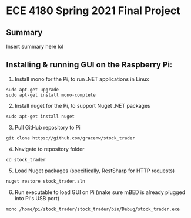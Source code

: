 # ECE 4180 Spring 2021 Final Project
## Summary
Insert summary here lol  
  
## Installing & running GUI on the Raspberry Pi:  
1. Install mono for the Pi, to run .NET applications in Linux  
```
sudo apt-get upgrade  
sudo apt-get install mono-complete
```
2. Install nuget for the Pi, to support Nuget .NET packages  
```
sudo apt-get install nuget
```
3. Pull GitHub repository to Pi  
```
git clone https://github.com/gracenw/stock_trader
```
4. Navigate to repository folder  
```
cd stock_trader
```
5. Load Nuget packages (specifically, RestSharp for HTTP requests)  
```
nuget restore stock_trader.sln  
```
6. Run executable to load GUI on Pi (make sure mBED is already plugged into Pi's USB port)
```
mono /home/pi/stock_trader/stock_trader/bin/Debug/stock_trader.exe
```
